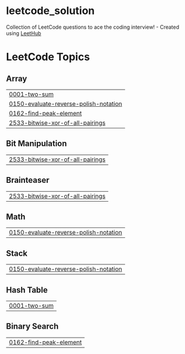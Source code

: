 # leetcode_solution
Collection of LeetCode questions to ace the coding interview! - Created using [LeetHub](https://github.com/QasimWani/LeetHub)

<!---LeetCode Topics Start-->
# LeetCode Topics
## Array
|  |
| ------- |
| [0001-two-sum](https://github.com/kundankumaryadav88/leetcode_solution/tree/master/0001-two-sum) |
| [0150-evaluate-reverse-polish-notation](https://github.com/kundankumaryadav88/leetcode_solution/tree/master/0150-evaluate-reverse-polish-notation) |
| [0162-find-peak-element](https://github.com/kundankumaryadav88/leetcode_solution/tree/master/0162-find-peak-element) |
| [2533-bitwise-xor-of-all-pairings](https://github.com/kundankumaryadav88/leetcode_solution/tree/master/2533-bitwise-xor-of-all-pairings) |
## Bit Manipulation
|  |
| ------- |
| [2533-bitwise-xor-of-all-pairings](https://github.com/kundankumaryadav88/leetcode_solution/tree/master/2533-bitwise-xor-of-all-pairings) |
## Brainteaser
|  |
| ------- |
| [2533-bitwise-xor-of-all-pairings](https://github.com/kundankumaryadav88/leetcode_solution/tree/master/2533-bitwise-xor-of-all-pairings) |
## Math
|  |
| ------- |
| [0150-evaluate-reverse-polish-notation](https://github.com/kundankumaryadav88/leetcode_solution/tree/master/0150-evaluate-reverse-polish-notation) |
## Stack
|  |
| ------- |
| [0150-evaluate-reverse-polish-notation](https://github.com/kundankumaryadav88/leetcode_solution/tree/master/0150-evaluate-reverse-polish-notation) |
## Hash Table
|  |
| ------- |
| [0001-two-sum](https://github.com/kundankumaryadav88/leetcode_solution/tree/master/0001-two-sum) |
## Binary Search
|  |
| ------- |
| [0162-find-peak-element](https://github.com/kundankumaryadav88/leetcode_solution/tree/master/0162-find-peak-element) |
<!---LeetCode Topics End-->